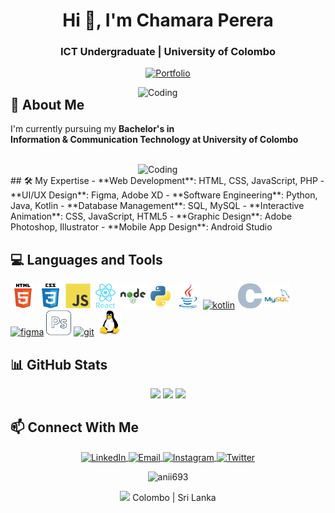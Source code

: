 <h1 align="center">Hi 👋, I'm Chamara Perera</h1>
<h3 align="center">ICT Undergraduate | University of Colombo</h3>

<p align="center">
  <a href="https://uvb02y4rvqak67e6tqcs8w.on.drv.tw/www.chamaracperera.com/" target="_blank">
    <img src="https://img.shields.io/badge/Portfolio-%23000000.svg?style=for-the-badge&logo=firefox&logoColor=#FF7139" alt="Portfolio"/>
  </a>
</p>

<img align="right" alt="Coding" width="300" src="https://i.pinimg.com/originals/81/17/8b/81178b47a8598f0c81c4799f2cdd4057.gif">

## 🌱 About Me
I'm currently pursuing my **Bachelor's in**  
**Information & Communication Technology  at University of Colombo**

<br>
<img align="right" alt="Coding" width="300" src="https://cdn.dribbble.com/users/1277312/screenshots/14733298/media/39b1045e593737587dd60e42c8422d1f.gif" >
<br>
## 🛠️ My Expertise
- **Web Development**: HTML, CSS, JavaScript, PHP
- **UI/UX Design**: Figma, Adobe XD
- **Software Engineering**: Python, Java, Kotlin
- **Database Management**: SQL, MySQL
- **Interactive Animation**: CSS, JavaScript, HTML5
- **Graphic Design**: Adobe Photoshop, Illustrator
- **Mobile App Design**: Android Studio



<br>

## 💻 Languages and Tools
<p align="left">
  <!-- Web Development -->
  <a href="https://www.w3.org/html/" target="_blank" rel="noreferrer"><img src="https://raw.githubusercontent.com/devicons/devicon/master/icons/html5/html5-original-wordmark.svg" alt="html5" width="40" height="40"/></a>
  <a href="https://www.w3schools.com/css/" target="_blank" rel="noreferrer"><img src="https://raw.githubusercontent.com/devicons/devicon/master/icons/css3/css3-original-wordmark.svg" alt="css3" width="40" height="40"/></a>
  <a href="https://developer.mozilla.org/en-US/docs/Web/JavaScript" target="_blank" rel="noreferrer"><img src="https://raw.githubusercontent.com/devicons/devicon/master/icons/javascript/javascript-original.svg" alt="javascript" width="40" height="40"/></a>
  <a href="https://reactjs.org/" target="_blank" rel="noreferrer"><img src="https://raw.githubusercontent.com/devicons/devicon/master/icons/react/react-original-wordmark.svg" alt="react" width="40" height="40"/></a>
  <a href="https://nodejs.org" target="_blank" rel="noreferrer"><img src="https://raw.githubusercontent.com/devicons/devicon/master/icons/nodejs/nodejs-original-wordmark.svg" alt="nodejs" width="40" height="40"/></a>
  <a href="https://www.python.org" target="_blank" rel="noreferrer"><img src="https://raw.githubusercontent.com/devicons/devicon/master/icons/python/python-original.svg" alt="python" width="40" height="40"/></a>
  <a href="https://www.java.com" target="_blank" rel="noreferrer"><img src="https://raw.githubusercontent.com/devicons/devicon/master/icons/java/java-original.svg" alt="java" width="40" height="40"/></a>
  <a href="https://kotlinlang.org" target="_blank" rel="noreferrer"><img src="https://www.vectorlogo.zone/logos/kotlinlang/kotlinlang-icon.svg" alt="kotlin" width="40" height="40"/></a>
  <a href="https://www.cprogramming.com/" target="_blank" rel="noreferrer"><img src="https://raw.githubusercontent.com/devicons/devicon/master/icons/c/c-original.svg" alt="c" width="40" height="40"/></a>
  <a href="https://www.mysql.com/" target="_blank" rel="noreferrer"><img src="https://raw.githubusercontent.com/devicons/devicon/master/icons/mysql/mysql-original-wordmark.svg" alt="mysql" width="40" height="40"/></a>
  <a href="https://www.figma.com/" target="_blank" rel="noreferrer"><img src="https://www.vectorlogo.zone/logos/figma/figma-icon.svg" alt="figma" width="40" height="40"/></a>
  <a href="https://www.adobe.com/products/photoshop.html" target="_blank" rel="noreferrer"><img src="https://raw.githubusercontent.com/devicons/devicon/master/icons/photoshop/photoshop-line.svg" alt="photoshop" width="40" height="40"/></a>
  <a href="https://git-scm.com/" target="_blank" rel="noreferrer"><img src="https://www.vectorlogo.zone/logos/git-scm/git-scm-icon.svg" alt="git" width="40" height="40"/></a>
  <a href="https://www.linux.org/" target="_blank" rel="noreferrer"><img src="https://raw.githubusercontent.com/devicons/devicon/master/icons/linux/linux-original.svg" alt="linux" width="40" height="40"/></a>
</p>


## 📊 GitHub Stats
<div align="center">
  <img width="48%" src="https://github-readme-stats.vercel.app/api?username=Chamaracperera&show_icons=true&theme=dark" />
  <img width="48%" src="https://github-readme-streak-stats.herokuapp.com/?user=Chamaracperera&theme=dark" />
  <img width="48%" src="https://github-readme-stats.vercel.app/api/top-langs/?username=Chamaracperera&layout=compact&theme=dark" />
</div>

## 📫 Connect With Me
<p align="center">
  <a href="https://www.linkedin.com/in/chamara-perera-b832762b7" target="blank">
    <img align="center" src="https://raw.githubusercontent.com/rahuldkjain/github-profile-readme-generator/master/src/images/icons/Social/linked-in-alt.svg" alt="LinkedIn" height="30" width="40" />
  </a>
  <a href="mailto:wchamaraask@gmail.com" target="blank">
    <img align="center" src="https://img.icons8.com/color/48/000000/gmail-new.png" alt="Email" height="30" width="40" />
  </a>
  <a href="https://www.instagram.com/cha_mara__" target="blank">
    <img align="center" src="https://raw.githubusercontent.com/rahuldkjain/github-profile-readme-generator/master/src/images/icons/Social/instagram.svg" alt="Instagram" height="30" width="40" />
  </a>
  <a href="https://x.com/wchamaraask" target="blank">
    <img align="center" src="https://raw.githubusercontent.com/rahuldkjain/github-profile-readme-generator/master/src/images/icons/Social/twitter.svg" alt="Twitter" height="30" width="40" />
  </a>
</p>

<p align="center"> 
  <img src="https://komarev.com/ghpvc/?username=anii693&label=Profile%20views&color=0e75b6&style=flat" alt="anii693" /> 
</p>

<p align="center">
  <img src="https://img.icons8.com/color/48/000000/sri-lanka.png" width="20"/> Colombo | Sri Lanka
</p>
